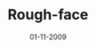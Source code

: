 ---
layout: project
title: 'Rough-face'
caption: Tria colors + N&B
description: >
  
date: '01-11-2009'
image: 
  path: /assets/img/artworks/cover-artworks-portraits.jpg
  srcset: 
    1920w: /assets/img/artworks/cover-artworks-portraits.jpg
    960w:  /assets/img/artworks/cover-artworks-portraits@0,5x.jpg
    480w:  /assets/img/artworks/cover-artworks-portraits@0,25x.jpg

--- 